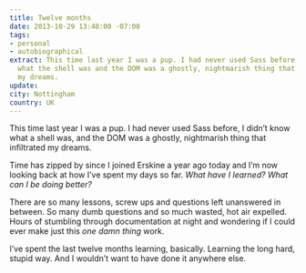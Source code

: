 ```yaml
---
title: Twelve months
date: 2013-10-29 13:48:00 -07:00
tags:
- personal
- autobiographical
extract: This time last year I was a pup. I had never used Sass before, I didn’t know
  what the shell was and the DOM was a ghostly, nightmarish thing that infiltrated
  my dreams.
update: 
city: Nottingham
country: UK
---
```


This time last year I was a pup. I had never used Sass before, I didn’t know what a shell was, and the DOM was a ghostly, nightmarish thing that infiltrated my dreams.

Time has zipped by since I joined Erskine a year ago today and I’m now looking back at how I’ve spent my days so far. *What have I learned? What can I be doing better?*

There are so many lessons, screw ups and questions left unanswered in between. So many dumb questions and so much wasted, hot air expelled. Hours of stumbling through documentation at night and wondering if I could ever make just this *one damn thing* work.

I’ve spent the last twelve months learning, basically. Learning the long hard, stupid way. And I wouldn’t want to have done it anywhere else.
